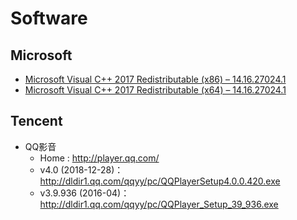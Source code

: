# Software 

## Microsoft
- [Microsoft Visual C++ 2017 Redistributable (x86) – 14.16.27024.1](https://download.visualstudio.microsoft.com/download/pr/6ea9376d-6ab0-45ac-a305-d76274c006ed/6a1eef0ca6e0de1c1b41b6202d2208b2/vc_redist.x86.exe)
- [Microsoft Visual C++ 2017 Redistributable (x64) – 14.16.27024.1](https://download.visualstudio.microsoft.com/download/pr/46db022e-06ea-4d11-a724-d26d33bc63f7/2b635c854654745078d5577a8ed0f80d/vc_redist.x64.exe)

## Tencent
- QQ影音
  - Home : http://player.qq.com/
  - v4.0 (2018-12-28)： http://dldir1.qq.com/qqyy/pc/QQPlayerSetup4.0.0.420.exe
  - v3.9.936 (2016-04)： http://dldir1.qq.com/qqyy/pc/QQPlayer_Setup_39_936.exe